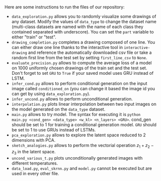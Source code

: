 Here are some instructions to run the files of our repository:

* `data_exploration.py` allows you to randomly visualize some drawings of any dataset. Modify the values of `data_type` to change the dataset name (multi-class datasets are named with the name of each class they contained separated with underscore). You can set the `part` variable to either "train" or "test".
* `drawing_completion.py` completes a drawing composed of one line. You can either draw one line thanks to the interactive tool in `interactive-drawing` and reference the automatically downloaded csv file or take a random first line from the test set by setting `first_line_csv` to `None`.
* `evaluate_precision.py` allows to compute the average loss of a model on 1000 uniformly chosen drawings of the train set and the test set. Don't forget to set `GRU` to `True` if your saved model uses GRU instead of LSTM.
* `infer_cond.py` allows to perform conditional generation on the input image called `conditioned_on` (you can change it based the image id you can get by using `data_exploration.py`).
* `infer_uncond.py` allows to perform unconditional generation.
* `interpolation.py` plots linear interpolation between two input images on the model generated on the `data_type` dataset.
* `main.py` allows to try model. The syntax for executing it is `python main.py <cond_gen> <data_type> <w_kl> <n_layers> <GRU>`. cond_gen should be set to 1 for training a conditional generation model. `GRU` should be set to 1 to use GRUs instead of LSTMs.
* `pca_exploration.py` allows to explore the latent space reduced to 2 dimensions with PCA.
* `sketch_analogies.py` allows to perform the vectorial operation $z_1+z_2-z_3$ in the latent space.
* `uncond_various_t.py` plots unconditionally generated images with different temperatures.
* `data_load.py`, `eval_skrnn.py` and `model.py` cannot be executed but are used in every other file.